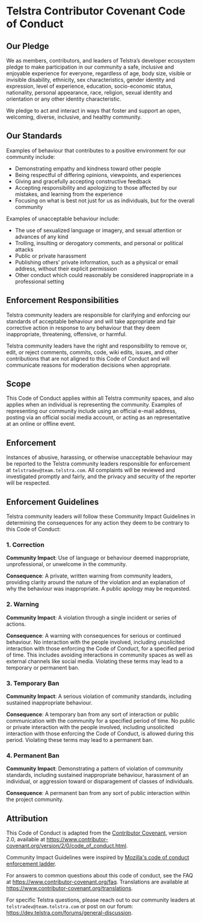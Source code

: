 # Telstra Contributor Covenant Code of Conduct

## Our Pledge

We as members, contributors, and leaders of Telstra’s developer ecosystem pledge to make participation in our community a safe, inclusive and enjoyable experience for everyone, regardless of age, body size, visible or invisible disability, ethnicity, sex characteristics, gender identity and expression, level of experience, education, socio-economic status, nationality, personal appearance, race, religion, sexual identity and orientation or any other identity characteristic.

We pledge to act and interact in ways that foster and support an open, welcoming, diverse, inclusive, and healthy community.

## Our Standards

Examples of behaviour that contributes to a positive environment for our community include:

* Demonstrating empathy and kindness toward other people
* Being respectful of differing opinions, viewpoints, and experiences
* Giving and gracefully accepting constructive feedback
* Accepting responsibility and apologizing to those affected by our mistakes, and learning from the experience
* Focusing on what is best not just for us as individuals, but for the overall community

Examples of unacceptable behaviour include:

* The use of sexualized language or imagery, and sexual attention or advances of any kind
* Trolling, insulting or derogatory comments, and personal or political attacks
* Public or private harassment
* Publishing others' private information, such as a physical or email address, without their explicit permission
* Other conduct which could reasonably be considered inappropriate in a professional setting

## Enforcement Responsibilities

Telstra community leaders are responsible for clarifying and enforcing our standards of acceptable behaviour and will take appropriate and fair corrective action in response to any behaviour that they deem inappropriate, threatening, offensive, or harmful.

Telstra community leaders have the right and responsibility to remove or, edit, or reject comments, commits, code, wiki edits, issues, and other contributions that are not aligned to this Code of Conduct and will communicate reasons for moderation decisions when appropriate.

## Scope

This Code of Conduct applies within all Telstra community spaces, and also applies when an individual is  representing the community. Examples of representing our community include using an official e-mail address, posting via an official social media account, or acting as an representative at an online or offline event.

## Enforcement

Instances of abusive, harassing, or otherwise unacceptable behaviour may be reported to the Telstra community leaders responsible for enforcement at `telstradev@team.telstra.com`. All complaints will be reviewed and investigated promptly and fairly, and the privacy and security of the reporter will be respected.

## Enforcement Guidelines

Telstra community leaders will follow these Community Impact Guidelines in determining the consequences for any action they deem to be contrary to this Code of Conduct:

### 1. Correction

**Community Impact**: Use of language or behaviour deemed inappropriate, unprofessional, or unwelcome in the community.

**Consequence**: A private, written warning from community leaders, providing clarity around the nature of the violation and an explanation of why the behaviour was inappropriate. A public apology may be requested.

### 2. Warning

**Community Impact**: A violation through a single incident or series of actions.

**Consequence**: A warning with consequences for serious or continued behaviour. No interaction with the people involved, including unsolicited interaction with those enforcing the Code of Conduct, for a specified period of time. This includes avoiding interactions in community spaces as well as external channels like social media. Violating these terms may lead to a temporary or permanent ban.

### 3. Temporary Ban

**Community Impact**: A serious violation of community standards, including sustained inappropriate behaviour.

**Consequence**: A temporary ban from any sort of interaction or public communication with the community for a specified period of time. No public or private interaction with the people involved, including unsolicited interaction with those enforcing the Code of Conduct, is allowed during this period. Violating these terms may lead to a permanent ban.

### 4. Permanent Ban

**Community Impact**: Demonstrating a pattern of violation of community standards, including sustained inappropriate behaviour, harassment of an individual, or aggression toward or disparagement of classes of individuals. 

**Consequence**: A permanent ban from any sort of public interaction within the project community.

## Attribution

This Code of Conduct is adapted from the [Contributor Covenant][homepage], version 2.0, available at https://www.contributor-covenant.org/version/2/0/code_of_conduct.html.

Community Impact Guidelines were inspired by [Mozilla's code of conduct enforcement ladder](https://github.com/mozilla/diversity).

For answers to common questions about this code of conduct, see the FAQ at  https://www.contributor-covenant.org/faq. Translations are available at https://www.contributor-covenant.org/translations.

For specific Telstra questions, please reach out to our community leaders at `telstradev@team.telstra.com` or post on our forum: https://dev.telstra.com/forums/general-discussion.

[homepage]: http://contributor-covenant.org
